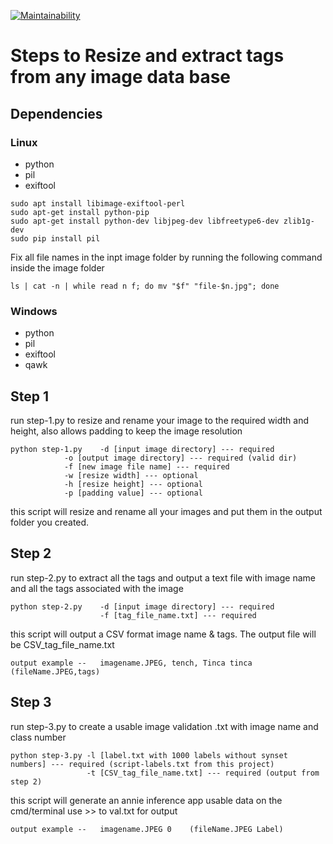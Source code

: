 [![Maintainability](https://api.codeclimate.com/v1/badges/9f54c6dcd01eb87d799c/maintainability)](https://codeclimate.com/github/kiritigowda/help/maintainability)
# Steps to Resize and extract tags from any image data base

## Dependencies

### Linux
- python
- pil
- exiftool
````
sudo apt install libimage-exiftool-perl
sudo apt-get install python-pip
sudo apt-get install python-dev libjpeg-dev libfreetype6-dev zlib1g-dev
sudo pip install pil
````
Fix all file names in the inpt image folder by running the following command inside the image folder

````
ls | cat -n | while read n f; do mv "$f" "file-$n.jpg"; done
````
### Windows
- python
- pil
- exiftool
- qawk

## Step 1

run step-1.py to resize and rename your image to the required width and height, also allows padding to keep the image resolution
````
python step-1.py 	-d [input image directory] --- required 
			-o [output image directory] --- required (valid dir)
			-f [new image file name] --- required 
			-w [resize width] --- optional
			-h [resize height] --- optional
			-p [padding value] --- optional
````

this script will resize and rename all your images and put them in the output folder you created.


## Step 2

run step-2.py to extract all the tags and output a text file with image name and all the tags associated with the image
````
python step-2.py    -d [input image directory] --- required 
                    -f [tag_file_name.txt] --- required 
````
this script will output a CSV format image name & tags. The output file will be CSV_tag_file_name.txt

	output example --	imagename.JPEG, tench, Tinca tinca	(fileName.JPEG,tags)


## Step 3

run step-3.py to create a usable image validation .txt with image name and class number
````
python step-3.py -l [label.txt with 1000 labels without synset numbers] --- required (script-labels.txt from this project)
                 -t [CSV_tag_file_name.txt] --- required (output from step 2)
````
this script will generate an annie inference app usable data on the cmd/terminal use  >> to val.txt for output

	output example --	imagename.JPEG 0	(fileName.JPEG Label)

